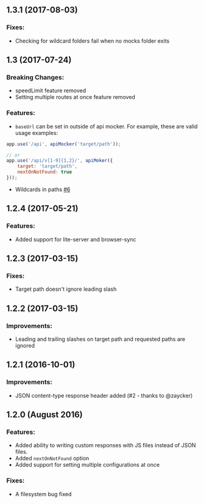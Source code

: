 ## 1.3.1 (2017-08-03)

### Fixes:

- Checking for wildcard folders fail when no mocks folder exits

## 1.3 (2017-07-24)

### Breaking Changes:

- speedLimit feature removed
- Setting multiple routes at once feature removed

### Features:

- `baseUrl` can be set in outside of api mocker. For example, these are valid usage examples:

```js
app.use('/api', apiMocker('target/path'));

// or
app.use('/api/v[1-9]{1,2}/', apiMoker({
    target: 'target/path',
    nextOnNotFound: true
}));
```

- Wildcards in paths [#6](https://github.com/muratcorlu/connect-api-mocker/issues/6)

## 1.2.4 (2017-05-21)

### Features:

- Added support for lite-server and browser-sync

## 1.2.3 (2017-03-15)

### Fixes:

- Target path doesn't ignore leading slash

## 1.2.2 (2017-03-15)

### Improvements:

- Leading and trailing slashes on target path and requested paths are ignored

## 1.2.1 (2016-10-01)

### Improvements:

- JSON content-type response header added (#2 - thanks to @zaycker)

## 1.2.0 (August 2016)

### Features:

- Added ability to writing custom responses with JS files instead of JSON files.
- Added `nextOnNotFound` option
- Added support for setting multiple configurations at once

### Fixes:

- A filesystem bug fixed
